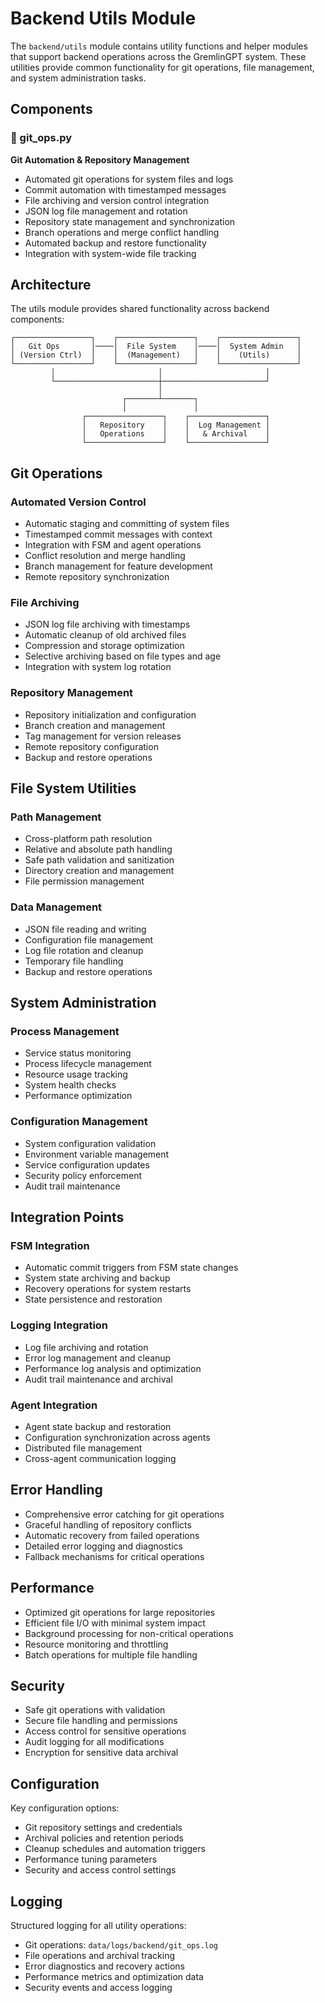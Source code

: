 # Backend Utils Module

The `backend/utils` module contains utility functions and helper modules that support backend operations across the GremlinGPT system. These utilities provide common functionality for git operations, file management, and system administration tasks.

## Components

### 🔧 git_ops.py
**Git Automation & Repository Management**
- Automated git operations for system files and logs
- Commit automation with timestamped messages
- File archiving and version control integration
- JSON log file management and rotation
- Repository state management and synchronization
- Branch operations and merge conflict handling
- Automated backup and restore functionality
- Integration with system-wide file tracking

## Architecture

The utils module provides shared functionality across backend components:

```text
┌─────────────────┐    ┌─────────────────┐    ┌─────────────────┐
│   Git Ops       │────│  File System    │────│  System Admin   │
│ (Version Ctrl)  │    │  (Management)   │    │    (Utils)      │
└─────────────────┘    └─────────────────┘    └─────────────────┘
         │                       │                       │
         └───────────────────────┼───────────────────────┘
                                 │
                         ┌───────┴───────┐
                         │               │
                ┌─────────────────┐    ┌─────────────────┐
                │   Repository    │    │  Log Management │
                │   Operations    │    │   & Archival    │
                └─────────────────┘    └─────────────────┘
```

## Git Operations

### Automated Version Control
- Automatic staging and committing of system files
- Timestamped commit messages with context
- Integration with FSM and agent operations
- Conflict resolution and merge handling
- Branch management for feature development
- Remote repository synchronization

### File Archiving
- JSON log file archiving with timestamps
- Automatic cleanup of old archived files
- Compression and storage optimization
- Selective archiving based on file types and age
- Integration with system log rotation

### Repository Management
- Repository initialization and configuration
- Branch creation and management
- Tag management for version releases
- Remote repository configuration
- Backup and restore operations

## File System Utilities

### Path Management
- Cross-platform path resolution
- Relative and absolute path handling
- Safe path validation and sanitization
- Directory creation and management
- File permission management

### Data Management
- JSON file reading and writing
- Configuration file management
- Log file rotation and cleanup
- Temporary file handling
- Backup and restore operations

## System Administration

### Process Management
- Service status monitoring
- Process lifecycle management
- Resource usage tracking
- System health checks
- Performance optimization

### Configuration Management
- System configuration validation
- Environment variable management
- Service configuration updates
- Security policy enforcement
- Audit trail maintenance

## Integration Points

### FSM Integration
- Automatic commit triggers from FSM state changes
- System state archiving and backup
- Recovery operations for system restarts
- State persistence and restoration

### Logging Integration
- Log file archiving and rotation
- Error log management and cleanup
- Performance log analysis and optimization
- Audit trail maintenance and archival

### Agent Integration
- Agent state backup and restoration
- Configuration synchronization across agents
- Distributed file management
- Cross-agent communication logging

## Error Handling

- Comprehensive error catching for git operations
- Graceful handling of repository conflicts
- Automatic recovery from failed operations
- Detailed error logging and diagnostics
- Fallback mechanisms for critical operations

## Performance

- Optimized git operations for large repositories
- Efficient file I/O with minimal system impact
- Background processing for non-critical operations
- Resource monitoring and throttling
- Batch operations for multiple file handling

## Security

- Safe git operations with validation
- Secure file handling and permissions
- Access control for sensitive operations
- Audit logging for all modifications
- Encryption for sensitive data archival

## Configuration

Key configuration options:
- Git repository settings and credentials
- Archival policies and retention periods
- Cleanup schedules and automation triggers
- Performance tuning parameters
- Security and access control settings

## Logging

Structured logging for all utility operations:
- Git operations: `data/logs/backend/git_ops.log`
- File operations and archival tracking
- Error diagnostics and recovery actions
- Performance metrics and optimization data
- Security events and access logging
